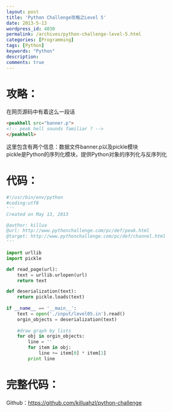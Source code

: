 ```yaml
---
layout: post
title: 'Python Challenge攻略之Level 5'
date: 2013-5-13
wordpress_id: 4030
permalink: /archives/python-challenge-level-5.html
categories: [Programming]
tags: [Python]
keywords: "Python"
description: 
comments: true
---
```

# 攻略：
在网页源码中有着这么一段话    

``` html
<peakhell src="banner.p">
<!-- peak hell sounds familiar ? -->
</peakhell>
```
这里包含有两个信息：数据文件banner.p以及pickle模块    
pickle是Python的序列化模块，提供Python对象的序列化与反序列化    

# 代码：

``` python 
#!/usr/bin/env/python
#coding:utf8
'''
Created on May 13, 2013

@author: killua
@url: http://www.pythonchallenge.com/pc/def/peak.html
@target: http://www.pythonchallenge.com/pc/def/channel.html
'''

import urllib
import pickle 

def read_page(url):
    text = urllib.urlopen(url)
    return text

def deserialization(text):
    return pickle.loads(text)
    
if __name__ == '__main__':
    text = open('./input/level05.in').read()
    orgin_objects = deserialization(text)
    
    #draw graph by lists
    for obj in orgin_objects:
        line = ''
        for item in obj:
            line += item[0] * item[1]
        print line
```
# 完整代码：
Github：<https://github.com/killuahzl/python-challenge>
